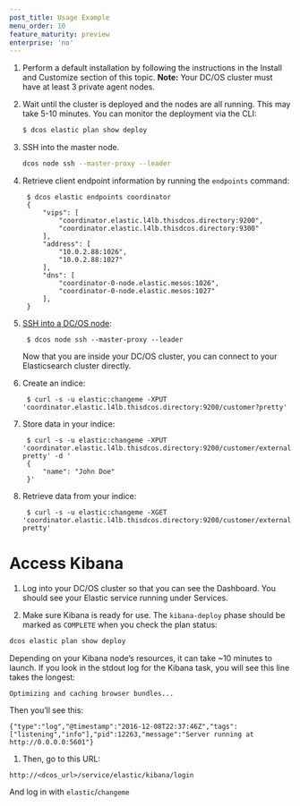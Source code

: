 ```yaml
---
post_title: Usage Example
menu_order: 10
feature_maturity: preview
enterprise: 'no'
---
```


1. Perform a default installation by following the instructions in the Install and Customize section of this topic.
	**Note:** Your DC/OS cluster must have at least 3 private agent nodes.

1. Wait until the cluster is deployed and the nodes are all running. This may take 5-10 minutes. You can monitor the deployment via the CLI:

	```bash
	$ dcos elastic plan show deploy
	```

1. SSH into the master node.

    ```bash
    dcos node ssh --master-proxy --leader
    ```

1. Retrieve client endpoint information by running the `endpoints` command:

        $ dcos elastic endpoints coordinator
        {
            "vips": [
                "coordinator.elastic.l4lb.thisdcos.directory:9200",
                "coordinator.elastic.l4lb.thisdcos.directory:9300"
            ],
            "address": [
                "10.0.2.88:1026",
                "10.0.2.88:1027"
            ],
            "dns": [
                "coordinator-0-node.elastic.mesos:1026",
                "coordinator-0-node.elastic.mesos:1027"
            ],
        }

1. [SSH into a DC/OS node][1]:

        $ dcos node ssh --master-proxy --leader

    Now that you are inside your DC/OS cluster, you can connect to your Elasticsearch cluster directly.

1. Create an indice:

        $ curl -s -u elastic:changeme -XPUT 'coordinator.elastic.l4lb.thisdcos.directory:9200/customer?pretty'


1. Store data in your indice:

        $ curl -s -u elastic:changeme -XPUT 'coordinator.elastic.l4lb.thisdcos.directory:9200/customer/external/1?pretty' -d '
        {
            "name": "John Doe"
        }'

1. Retrieve data from your indice:

        $ curl -s -u elastic:changeme -XGET 'coordinator.elastic.l4lb.thisdcos.directory:9200/customer/external/1?pretty'

# Access Kibana

1. Log into your DC/OS cluster so that you can see the Dashboard. You should see your Elastic service running under Services.

1. Make sure Kibana is ready for use. The `kibana-deploy` phase should be marked as `COMPLETE` when you check the plan status:

  ```bash
  dcos elastic plan show deploy
  ```

  Depending on your Kibana node’s resources, it can take ~10 minutes to launch. If you look in the stdout log for the Kibana task, you will see this line takes the longest:

  ```
  Optimizing and caching browser bundles...
  ```

  Then you’ll see this:

  ```
  {"type":"log","@timestamp":"2016-12-08T22:37:46Z","tags":["listening","info"],"pid":12263,"message":"Server running at http://0.0.0.0:5601"}
  ```

1. Then, go to this URL:
  ```
  http://<dcos_url>/service/elastic/kibana/login
  ```
  And log in with `elastic`/`changeme`

[1]: https://docs.mesosphere.com/1.9/administering-clusters/sshcluster/
